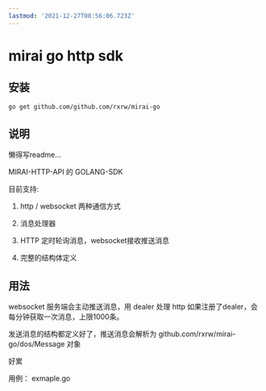 ```yaml
---
lastmod: '2021-12-27T08:56:06.723Z'
---
```

# mirai go http sdk

## 安装

```bash
go get github.com/github.com/rxrw/mirai-go
```

## 说明

懒得写readme...

MIRAI-HTTP-API 的 GOLANG-SDK

目前支持:

1. http / websocket 两种通信方式

2. 消息处理器

3. HTTP 定时轮询消息，websocket接收推送消息

4. 完整的结构体定义

## 用法

websocket 服务端会主动推送消息，用 dealer 处理
http 如果注册了dealer，会每分钟获取一次消息，上限1000条。

发送消息的结构都定义好了，推送消息会解析为 github.com/rxrw/mirai-go/dos/Message 对象

好累

用例： exmaple.go

